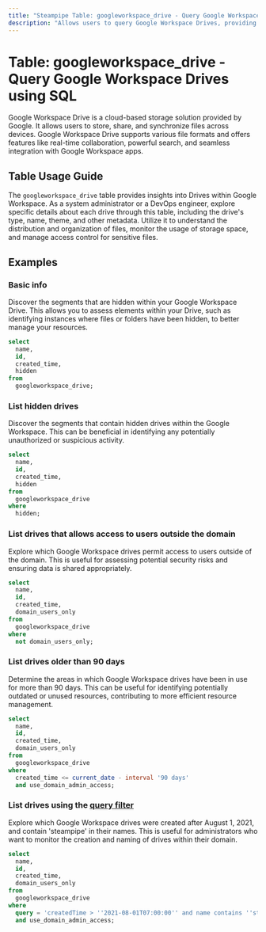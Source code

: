 ```yaml
---
title: "Steampipe Table: googleworkspace_drive - Query Google Workspace Drives using SQL"
description: "Allows users to query Google Workspace Drives, providing detailed information about each drive, including the drive's type, name, theme, and other metadata."
---
```


# Table: googleworkspace_drive - Query Google Workspace Drives using SQL

Google Workspace Drive is a cloud-based storage solution provided by Google. It allows users to store, share, and synchronize files across devices. Google Workspace Drive supports various file formats and offers features like real-time collaboration, powerful search, and seamless integration with Google Workspace apps.

## Table Usage Guide

The `googleworkspace_drive` table provides insights into Drives within Google Workspace. As a system administrator or a DevOps engineer, explore specific details about each drive through this table, including the drive's type, name, theme, and other metadata. Utilize it to understand the distribution and organization of files, monitor the usage of storage space, and manage access control for sensitive files.

## Examples

### Basic info
Discover the segments that are hidden within your Google Workspace Drive. This allows you to assess elements within your Drive, such as identifying instances where files or folders have been hidden, to better manage your resources.

```sql
select
  name,
  id,
  created_time,
  hidden
from
  googleworkspace_drive;
```

### List hidden drives
Discover the segments that contain hidden drives within the Google Workspace. This can be beneficial in identifying any potentially unauthorized or suspicious activity.

```sql
select
  name,
  id,
  created_time,
  hidden
from
  googleworkspace_drive
where
  hidden;
```

### List drives that allows access to users outside the domain
Explore which Google Workspace drives permit access to users outside of the domain. This is useful for assessing potential security risks and ensuring data is shared appropriately.

```sql
select
  name,
  id,
  created_time,
  domain_users_only
from
  googleworkspace_drive
where
  not domain_users_only;
```

### List drives older than 90 days
Determine the areas in which Google Workspace drives have been in use for more than 90 days. This can be useful for identifying potentially outdated or unused resources, contributing to more efficient resource management.

```sql
select
  name,
  id,
  created_time,
  domain_users_only
from
  googleworkspace_drive
where
  created_time <= current_date - interval '90 days'
  and use_domain_admin_access;
```

### List drives using the [query filter](https://developers.google.com/drive/api/v3/ref-search-terms#drive_properties)
Explore which Google Workspace drives were created after August 1, 2021, and contain 'steampipe' in their names. This is useful for administrators who want to monitor the creation and naming of drives within their domain.

```sql
select
  name,
  id,
  created_time,
  domain_users_only
from
  googleworkspace_drive
where
  query = 'createdTime > ''2021-08-01T07:00:00'' and name contains ''steampipe'''
  and use_domain_admin_access;
```